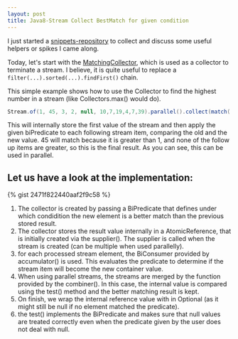 ```yaml
---
layout: post
title: Java8-Stream Collect BestMatch for given condition
---
```



I just started a [snippets-repository](https://github.com/jangalinski/snippets) to collect and discuss some useful helpers or 
spikes I came along.

Today, let's start with the [MatchingCollector](https://github.com/jangalinski/snippets/blob/master/src/main/java/io/github/jangalinski/stream/MatchingCollector.java), 
which is used as a collector to terminate a stream. I believe, it is quite useful to replace a `filter(...).sorted(...).findFirst()` chain.

This simple example shows how to use the Collector to find the highest number in a stream (like Collectors.max() would do).

```java
Stream.of(1, 45, 3, 2, null, 10,7,19,4,7,39).parallel().collect(match((a, b) -> b > a))); // = Optional.of(45)
```

This will internally store the first value of the stream and then apply the given biPredicate to each following stream item, comparing the old and the new value.
45 will match because it is greater than 1, and none of the follow up items are greater, so this is the final result. As you can see, this can be used
in parallel.

## Let us have a look at the implementation:

{% gist 2471f822440aaf2f9c58 %}

1. The collector is created by passing a BiPredicate that defines under which condidition the new element is a better match than the previous stored result. 
1. The collector stores the result value internally in a AtomicReference, that is initially created via the supplier(). The supplier is called when the stream is created (can be multiple when used parallelly).
1. for each processed stream element, the BiConsumer provided by accumulator() is used. This evaluates the predicate to determine if the stream item will become the new container value.
1. When using parallel streams, the streams are merged by the function provided by the combiner(). In this case, the internal value is compared using the test() method and the better matching result is kept.
1. On finish, we wrap the internal reference value with in Optional (as it might still be null if no element matched the predicate).
1. the test() implements the BiPredicate and makes sure that null values are treated correctly even when the predicate given by the user does not deal with null.


